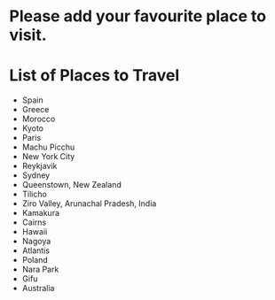 # Please add your favourite place to visit.

# List of Places to Travel
- Spain
- Greece
- Morocco
- Kyoto
- Paris
- Machu Picchu
- New York City
- Reykjavik
- Sydney
- Queenstown, New Zealand
- Tilicho
- Ziro Valley, Arunachal Pradesh, India
- Kamakura
- Cairns
- Hawaii
- Nagoya
- Atlantis
- Poland
- Nara Park
- Gifu
- Australia
